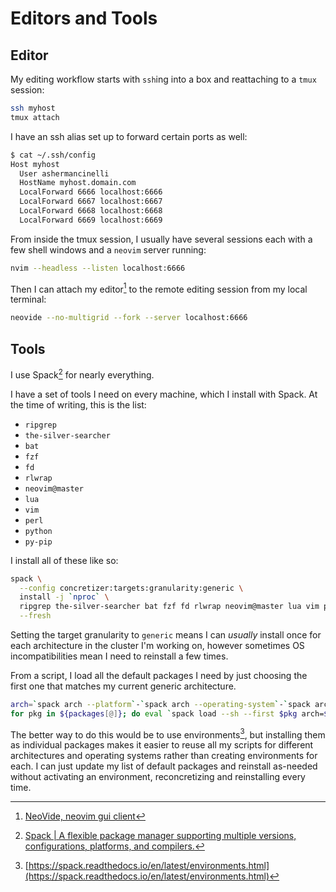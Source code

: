 # Editors and Tools

## Editor

My editing workflow starts with `ssh`ing into a box and reattaching to a `tmux` session:

```bash
ssh myhost
tmux attach
```

I have an ssh alias set up to forward certain ports as well:
```bash
$ cat ~/.ssh/config
Host myhost
  User ashermancinelli
  HostName myhost.domain.com
  LocalForward 6666 localhost:6666
  LocalForward 6667 localhost:6667
  LocalForward 6668 localhost:6668
  LocalForward 6669 localhost:6669
```

From inside the tmux session, I usually have several sessions each with a few shell windows and a `neovim` server running:

```bash
nvim --headless --listen localhost:6666
```

Then I can attach my editor[^neovide] to the remote editing session from my local terminal:

```bash
neovide --no-multigrid --fork --server localhost:6666
```


## Tools

I use Spack[^spack] for nearly everything.

I have a set of tools I need on every machine, which I install with Spack.
At the time of writing, this is the list:

- `ripgrep`
- `the-silver-searcher`
- `bat`
- `fzf`
- `fd`
- `rlwrap`
- `neovim@master`
- `lua`
- `vim`
- `perl`
- `python`
- `py-pip`

I install all of these like so:

```bash
spack \
  --config concretizer:targets:granularity:generic \
  install -j `nproc` \
  ripgrep the-silver-searcher bat fzf fd rlwrap neovim@master lua vim perl python py-pip \
  --fresh
```

Setting the target granularity to `generic` means I can _usually_ install once for each architecture in the cluster I'm working on, however sometimes OS incompatibilities mean I need to reinstall a few times.

From a script, I load all the default packages I need by just choosing the first one that matches my current generic architecture.
```bash
arch=`spack arch --platform`-`spack arch --operating-system`-`spack arch --generic-target`
for pkg in ${packages[@]}; do eval `spack load --sh --first $pkg arch=$garch`; done
```

The better way to do this would be to use environments[^spack_env], but installing them as individual packages makes it easier to reuse all my scripts for different architectures and operating systems rather than creating environments for each.
I can just update my list of default packages and reinstall as-needed without activating an environment, reconcretizing and reinstalling every time.

[^neovide]: [NeoVide, neovim gui client](https://github.com/neovide/neovide)
[^spack]: [Spack | A flexible package manager supporting multiple versions, configurations, platforms, and compilers.](https://spack.io/)
[^spack_env]: [https://spack.readthedocs.io/en/latest/environments.html](https://spack.readthedocs.io/en/latest/environments.html)
